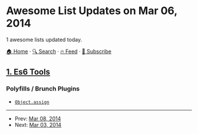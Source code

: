 # Awesome List Updates on Mar 06, 2014

1 awesome lists updated today.

[🏠 Home](/README.md) · [🔍 Search](https://test.trackawesomelist.com/search/) · [🔥 Feed](https://test.trackawesomelist.com/feed.xml) · [📮 Subscribe](https://trackawesomelist.us17.list-manage.com/subscribe?u=d2f0117aa829c83a63ec63c2f&id=36a103854c)



## [1. Es6 Tools](/content/addyosmani/es6-tools/README.md)

### Polyfills / Brunch Plugins

*   [`Object.assign`](https://github.com/sindresorhus/object-assign)

---

- Prev: [Mar 08, 2014](/content/2014/03/08/README.md)
- Next: [Mar 03, 2014](/content/2014/03/03/README.md)